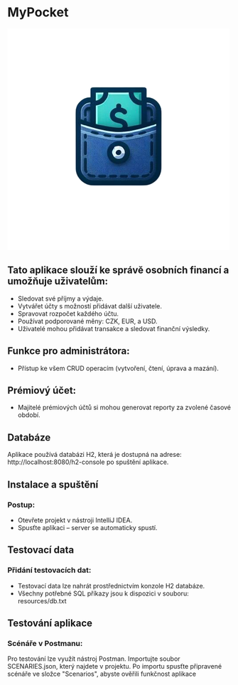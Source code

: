 # MyPocket

![logo](logo.png)

## Tato aplikace slouží ke správě osobních financí a umožňuje uživatelům:
- Sledovat své příjmy a výdaje.
- Vytvářet účty s možností přidávat další uživatele.
- Spravovat rozpočet každého účtu.
- Používat podporované měny: CZK, EUR, a USD.
- Uživatelé mohou přidávat transakce a sledovat finanční výsledky.
## Funkce pro administrátora:
- Přístup ke všem CRUD operacím (vytvoření, čtení, úprava a mazání).
## Prémiový účet:
- Majitelé prémiových účtů si mohou generovat reporty za zvolené časové období.

## Databáze
Aplikace používá databázi H2, která je dostupná na adrese:
http://localhost:8080/h2-console po spuštění aplikace.


## Instalace a spuštění
### Postup:
- Otevřete projekt v nástroji IntelliJ IDEA.
- Spusťte aplikaci – server se automaticky spustí.

## Testovací data
### Přidání testovacích dat:
- Testovací data lze nahrát prostřednictvím konzole H2 databáze.
- Všechny potřebné SQL příkazy jsou k dispozici v souboru:
resources/db.txt

## Testování aplikace
### Scénáře v Postmanu:
Pro testování lze využít nástroj Postman.
Importujte soubor SCENARIES.json, který najdete v projektu.
Po importu spusťte připravené scénáře ve složce "Scenarios", abyste ověřili funkčnost aplikace
